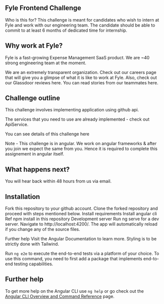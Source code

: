 ## Fyle Frontend Challenge
Who is this for?
This challenge is meant for candidates who wish to intern at Fyle and work with our engineering team. The candidate should be able to commit to at least 6 months of dedicated time for internship.

## Why work at Fyle?
Fyle is a fast-growing Expense Management SaaS product. We are ~40 strong engineering team at the moment.

We are an extremely transparent organization. Check out our careers page that will give you a glimpse of what it is like to work at Fyle. Also, check out our Glassdoor reviews here. You can read stories from our teammates here.

## Challenge outline
This challenge involves implementing application using github api.

The services that you need to use are already implemented - check out ApiService.

You can see details of this challenge here

Note - This challenge is in angular. We work on angular frameworks & after you join we expect the same from you. Hence it is required to complete this assignement in angular itself.

## What happens next?
You will hear back within 48 hours from us via email.

## Installation
Fork this repository to your github account.
Clone the forked repository and proceed with steps mentioned below.
Install requirements
Install angular cli Ref
npm install in this repository
Development server
Run ng serve for a dev server. Navigate to http://localhost:4200/. The app will automatically reload if you change any of the source files.

Further help
Visit the Angular Documentation to learn more. Styling is to be strictly done with Tailwind.

Run `ng e2e` to execute the end-to-end tests via a platform of your choice. To use this command, you need to first add a package that implements end-to-end testing capabilities.

## Further help

To get more help on the Angular CLI use `ng help` or go check out the [Angular CLI Overview and Command Reference](https://angular.io/cli) page.
